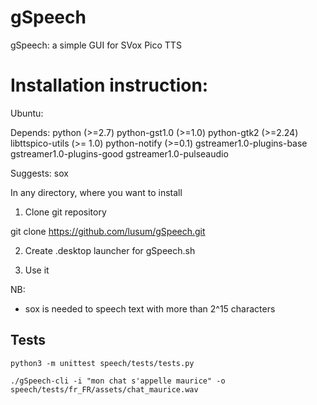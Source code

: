 gSpeech
=======

gSpeech: a simple GUI for SVox Pico TTS


Installation instruction:
=========================

Ubuntu:

Depends: python (>=2.7) python-gst1.0 (>=1.0) python-gtk2 (>=2.24) libttspico-utils (>= 1.0) python-notify (>=0.1) gstreamer1.0-plugins-base gstreamer1.0-plugins-good gstreamer1.0-pulseaudio

Suggests: sox


In any directory, where you want to install

1) Clone git repository

git clone https://github.com/lusum/gSpeech.git

2) Create .desktop launcher for gSpeech.sh

3) Use it


NB:
- sox is needed to speech text with more than 2^15 characters

## Tests

```
python3 -m unittest speech/tests/tests.py
```

```
./gSpeech-cli -i "mon chat s'appelle maurice" -o speech/tests/fr_FR/assets/chat_maurice.wav
```

